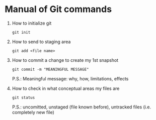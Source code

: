 # Manual of Git commands

1. How to initialize git
   
   `git init`

2. How to send to staging area
   
   `git add <file name>`

3. How to commit a change to create my 1st snapshot
   
   `git commit -m "MEANINGFUL MESSAGE"`
   
   P.S.: Meaningful message: why, how, limitations, effects

4. How to check in what conceptual areas my files are
   
   `git status`
   
   P.S.: uncomitted, unstaged (file known before), untracked files (i.e. completely new file)
